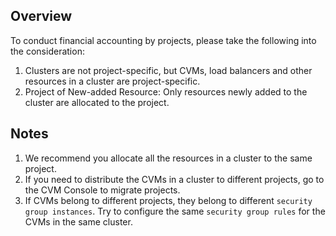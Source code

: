 ## Overview

To conduct financial accounting by projects, please take the following into the consideration:

1. Clusters are not project-specific, but CVMs, load balancers and other resources in a cluster are project-specific.
2. Project of New-added Resource: Only resources newly added to the cluster are allocated to the project.

## Notes

1. We recommend you allocate all the resources in a cluster to the same project.
2. If you need to distribute the CVMs in a cluster to different projects, go to the CVM Console to migrate projects.
3. If CVMs belong to different projects, they belong to different `security group instances`. Try to configure the same `security group rules` for the CVMs in the same cluster.
